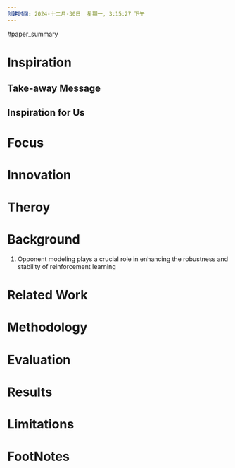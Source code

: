 ```yaml
---
创建时间: 2024-十二月-30日  星期一, 3:15:27 下午
---
```

#paper_summary 

# Inspiration


## Take-away Message




## Inspiration for Us





# Focus



# Innovation



# Theroy



# Background
1. Opponent modeling plays a crucial role in enhancing the robustness and stability of reinforcement learning


# Related Work




# Methodology



# Evaluation



# Results



# Limitations


# FootNotes
